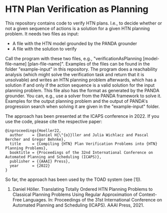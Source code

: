 
# HTN Plan Verification as Planning

This repository contains code to verify HTN plans. I.e., to decide whether or not a given sequence of actions is a solution for a given HTN planning problem. It needs two files as input:

* A file with the HTN model grounded by the PANDA grounder
* A file with the solution to verify

Call the program with these two files, e.g., "verificationAsPlanning [model-file-name] [plan-file-name]". Examples of the files can be found in the folder "example-input" in this repository.
The program does a reachability analysis (which might solve the verification task and return that it is unsolvable) and writes an HTN planning problem afterwards, which has a solution if and only if the action sequence is a valid solution for the input planning problem. This file also has the format as generated by the PANDA grounder. You can, e.g., use a solver from the PANDA framework to solve it. Examples for the output planning problem and the output of PANDA's progression search when solving it are given in the "example-input" folder.

The approach has been presented at the ICAPS conference in 2022. If you use the code, please cite the respective paper:

    @inproceedings{Hoeller22,
      author    = {Daniel H{\"{o}}ller and Julia Wichlacz and Pascal Bercher and Gregor Behnke},
      title     = {Compiling {HTN} Plan Verification Problems into {HTN} Planning Problems},
      booktitle = {Proceedings of the 32nd International Conference on Automated Planning and Scheduling (ICAPS)},
      publisher = {{AAAI} Press},
      year      = {2022}
    }

So far, the approach has been used by the TOAD system (see [1]).
 1. Daniel Höller. Translating Totally Ordered HTN Planning Problems to Classical Planning Problems Using Regular Approximation of Context-Free Languages. In: Proceedings of the 31st International Conference on Automated Planning and Scheduling (ICAPS). AAAI Press, 2021.
